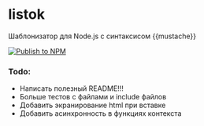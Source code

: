 # listok

Шаблонизатор для Node.js с синтаксисом {{mustache}}

[![Publish to NPM](https://github.com/redspirit/listok/actions/workflows/publish.yml/badge.svg)](https://github.com/redspirit/listok/actions/workflows/publish.yml)

### Todo:
- Написать полезный README!!!
- Больше тестов с файлами и include файлов
- Добавить экранирование html при вставке
- Добавить асинхронность в функциях контекста

